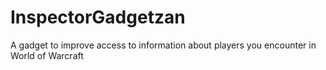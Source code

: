 # InspectorGadgetzan
A gadget to improve access to information about players you encounter in World of Warcraft

